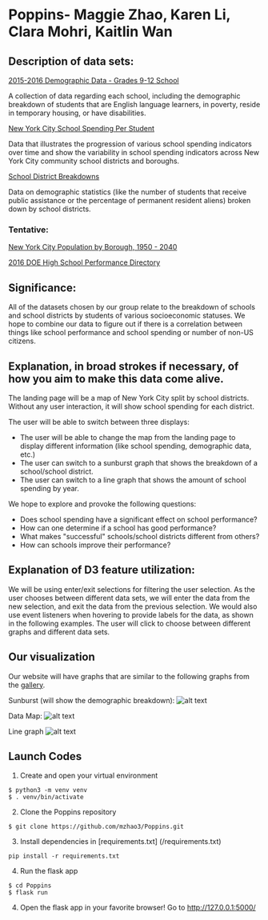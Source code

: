 # Poppins- Maggie Zhao, Karen Li, Clara Mohri, Kaitlin Wan

## Description of data sets:
[2015-2016 Demographic Data - Grades 9-12 School](https://catalog.data.gov/dataset/2015-2016-demographic-data-grades-9-12-school)

A collection of data regarding each school, including the demographic breakdown of students that are English language learners, in poverty, reside in temporary housing, or have disabilities.

[New York City School Spending Per Student](https://www.newyorkfed.org/data-and-statistics/data-visualization/nyc-school-spending#interactive/table)

Data that illustrates the progression of various school spending indicators over time and show the variability in school spending indicators across New York City community school districts and boroughs.

[School District Breakdowns](https://data.cityofnewyork.us/Education/School-District-Breakdowns/g3vh-kbnw)

Data on demographic statistics (like the number of students that receive public assistance or the percentage of permanent resident aliens) broken down by school districts.

### Tentative:
[New York City Population by Borough, 1950 - 2040](https://data.cityofnewyork.us/City-Government/New-York-City-Population-by-Borough-1950-2040/xywu-7bv9)

[2016 DOE High School Performance Directory](https://data.cityofnewyork.us/Education/2016-DOE-High-School-Performance-Directory/qvir-knu3)

## Significance:
All of the datasets chosen by our group relate to the breakdown of schools and school districts by students of various socioeconomic statuses. We hope to combine our data to figure out if there is a correlation between things like school performance and school spending or number of non-US citizens.

## Explanation, in broad strokes if necessary, of how you aim to make this data come alive.
The landing page will be a map of New York City split by school districts. Without any user interaction, it will show school spending for each district.

The user will be able to switch between three displays:
- The user will be able to change the map from the landing page to display different information (like school spending, demographic data, etc.)
- The user can switch to a sunburst graph that shows the breakdown of a school/school district.
- The user can switch to a line graph that shows the amount of school spending by year.

We hope to explore and provoke the following questions:
- Does school spending have a significant effect on school performance?
- How can one determine if a school has good performance?
- What makes "successful" schools/school districts different from others?
- How can schools improve their performance?

## Explanation of D3 feature utilization:
We will be using enter/exit selections for filtering the user selection. As the user chooses between different data sets, we will enter the data from the new selection, and exit the data from the previous selection. We would also use event listeners when hovering to provide labels for the data, as shown in the following examples. The user will click to choose between different graphs and different data sets.

## Our visualization
Our website will have graphs that are similar to the following graphs from the [gallery](https://github.com/d3/d3/wiki/Gallery).

Sunburst (will show the demographic breakdown):
![alt text](/doc/breakdown.png "sunburst")

Data Map:
![alt text](/doc/map.png "map")

Line graph
![alt text](/doc/time.png "time")

## Launch Codes
1. Create and open your virtual environment

```
$ python3 -m venv venv
$ . venv/bin/activate
```

2. Clone the Poppins repository

```
$ git clone https://github.com/mzhao3/Poppins.git
```

3. Install dependencies in [requirements.txt] (/requirements.txt)

```
pip install -r requirements.txt
```

4. Run the flask app
```
$ cd Poppins
$ flask run
```

4. Open the flask app in your favorite browser!
  Go to http://127.0.0.1:5000/

